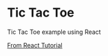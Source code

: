 # Tic Tac Toe 

Tic Tac Toe example using React

[From React Tutorial](https://reactjs.org/tutorial/tutorial.html) 
